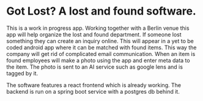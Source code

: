 # Got Lost? A lost and found software. 

This is a work in progress app. Working together with a Berlin venue this app will help organize the lost and found department. 
If someone lost something they can create an inquiry online. This will appear in a yet to be coded android app where it can 
be matched with found items. This way the company will get rid of complicated email communication. When an item is found 
employees will make a photo using the app and enter meta data to the item. The photo is sent to an AI service such as google lens and is tagged by it.

The software features a react frontend which is already working. The backend is run on a spring boot service with a postgres db behind it. 




